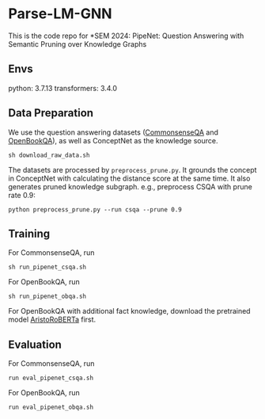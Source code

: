 # Parse-LM-GNN

This is the code repo for *SEM 2024: PipeNet: Question Answering with Semantic Pruning over Knowledge Graphs

## Envs
   python: 3.7.13
   transformers: 3.4.0
   
## Data Preparation

   We use the question answering datasets ([CommonsenseQA](https://allenai.org/data/commonsenseqa) and [OpenBookQA](https://allenai.org/data/open-book-qa)), as well as ConceptNet as the knowledge source.
   ```
   sh download_raw_data.sh
   ```

   The datasets are processed by `preprocess_prune.py`. It grounds the concept in ConceptNet with calculating the distance score at the same time. It also generates pruned knowledge subgraph. e.g., preprocess CSQA with prune rate 0.9:
   ```
   python preprocess_prune.py --run csqa --prune 0.9
   ```

## Training
   For CommonsenseQA, run
   ```
   sh run_pipenet_csqa.sh
   ```

   For OpenBookQA, run
   ```
   sh run_pipenet_obqa.sh
   ```

   For OpenBookQA with additional fact knowledge, download the pretrained model [AristoRoBERTa](https://huggingface.co/LIAMF-USP/aristo-roberta/tree/main) first.

## Evaluation
   For CommonsenseQA, run
   ```
   run eval_pipenet_csqa.sh
   ```

   For OpenBookQA, run
   ```
   run eval_pipenet_obqa.sh
   ```
